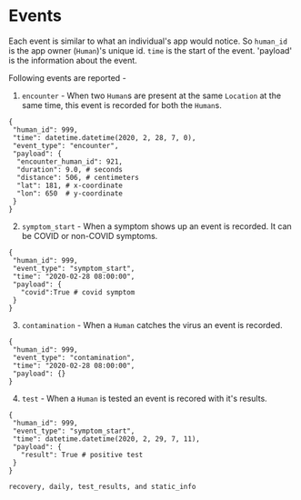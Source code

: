 # Events
Each event is similar to what an individual's app would notice.
So `human_id` is the app owner (`Human`)'s unique id.
`time` is the start of the event.
'payload' is the information about the event.


Following events are reported -
1. `encounter` - When two `Human`s are present at the same `Location` at the same time, this event is recorded for both the `Human`s.

```
{
 "human_id": 999,
 "time": datetime.datetime(2020, 2, 28, 7, 0),
 "event_type": "encounter",
 "payload": {
  "encounter_human_id": 921,
  "duration": 9.0, # seconds
  "distance": 506, # centimeters
  "lat": 181, # x-coordinate
  "lon": 650  # y-coordinate
 }
}
```
2. `symptom_start` - When a symptom shows up an event is recorded. It can be COVID or non-COVID symptoms.

```
{
 "human_id": 999,
 "event_type": "symptom_start",
 "time": "2020-02-28 08:00:00",
 "payload": {
   "covid":True # covid symptom
 }
}
```

3. `contamination` - When a `Human` catches the virus an event is recorded.
```
{
 "human_id": 999,
 "event_type": "contamination",
 "time": "2020-02-28 08:00:00",
 "payload": {}
}
```
4. `test` - When a `Human` is tested an event is recored with it's results.
```
{
 "human_id": 999,
 "event_type": "symptom_start",
 "time": datetime.datetime(2020, 2, 29, 7, 11),
 "payload": {
   "result": True # positive test
 }
}

recovery, daily, test_results, and static_info

```
